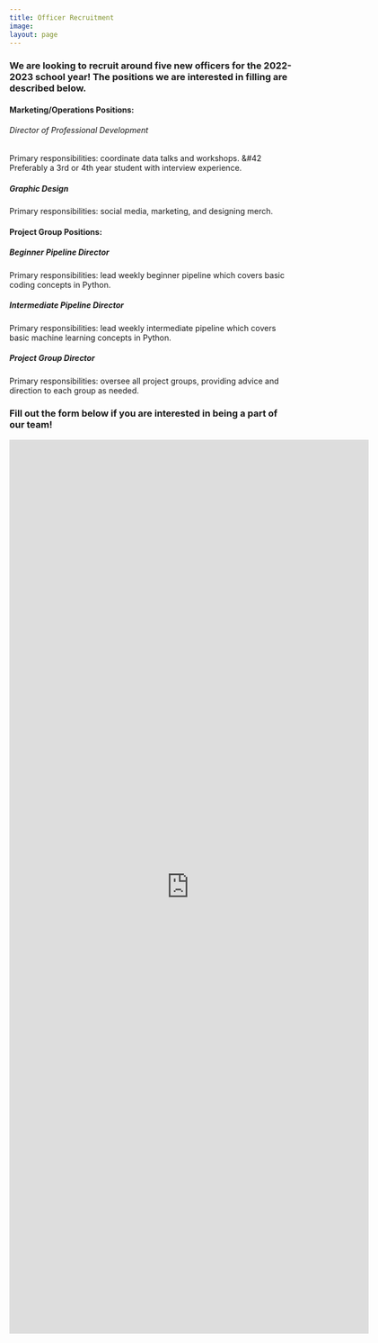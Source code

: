 ```yaml
---
title: Officer Recruitment
image:
layout: page
---
```



### We are looking to recruit around five new officers for the 2022-2023 school year! The positions we are interested in filling are described below.

#### Marketing/Operations Positions:

###### Director of Professional Development 
Primary responsibilities: coordinate data talks and workshops. 
&#42 Preferably a 3rd or 4th year student with interview experience. 
##### Graphic Design
Primary responsibilities: social media, marketing, and designing merch. 

#### Project Group Positions:

##### Beginner Pipeline Director
Primary responsibilities: lead weekly beginner pipeline which covers basic coding concepts in Python.
##### Intermediate Pipeline Director
Primary responsibilities: lead weekly intermediate pipeline which covers basic machine learning concepts in Python.
##### Project Group Director
Primary responsibilities: oversee all project groups, providing advice and direction to each group as needed.


### Fill out the form below if you are interested in being a part of our team!

<iframe src="https://docs.google.com/forms/d/e/1FAIpQLSeWzXfm4NjfZja0nWSI7FlFKockM2YuhqXwR8rYQ3ZkYgpGsA/viewform" width="640" height="1589" frameborder="0" marginheight="0" marginwidth="0">Loading…</iframe>

